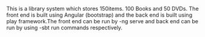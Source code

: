 This is a library system which stores 150items. 100 Books and 50 DVDs. The front end is built using Angular (bootstrap) and the back end is built using play framework.The front end can be run by -ng serve and back end can be run by using -sbt run commands respectively.
